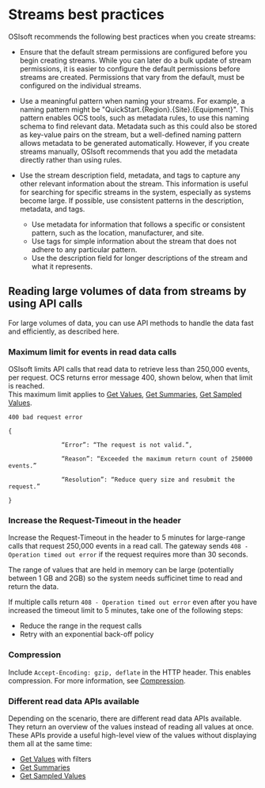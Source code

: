 ﻿---
uid: bpStreams
---
# Streams best practices

<!-- David Moler: Id/name should be used to identify stream easily (pattern is still good). If user is creating, they should put the metadata in metadata, not expect rules to do it. We can add that as an aside. -->

OSIsoft recommends the following best practices when you create streams:

- Ensure that the default stream permissions are configured before you begin creating streams. <!--I suggest the rest is in an indented paragraph, under the bullet -->While you can later do a bulk update of stream permissions, it is easier to configure the default permissions before streams are created. Permissions that vary from the default, must be configured on the individual streams. 

- Use a meaningful pattern when naming your streams. <!--I suggest the rest is in an indented paragraph, under the bullet -->For example, a naming pattern might be "QuickStart.{Region}.{Site}.{Equipment}". This pattern enables OCS tools, such as metadata rules, to use this naming schema to find relevant data. Metadata such as this could also be stored as key-value pairs on the stream, but a well-defined naming pattern allows metadata to be generated automatically. However, if you create streams manually, OSIsoft recommends that you add the metadata directly rather than using rules.

  <!-- I removed the following  and added a note in step 5 below telling them to leave it blank. --> <!-- 3. Use the stream name to provide a more readable name for the string than the stream ID itself. -->

- Use the stream description field, metadata, and tags to capture any other relevant information about the stream. <!--Not essential, since this bullet has sub bullets, but if possible, I suggest the following paragraph is in an indented paragraph, under the bullet -->This information is useful for searching for specific streams in the system, especially as systems become large. If possible, use consistent patterns in the description, metadata, and tags.
   - <!--These 3 following are sub-bullets, right? -->Use metadata for information that follows a specific or consistent pattern, such as the location, manufacturer, and site. 
   - Use tags for simple information about the stream that does not adhere to any particular pattern.
   - Use the description field for longer descriptions of the stream and what it represents.

## Reading large volumes of data from streams by using API calls
<!--Laureen and I had a long discussion about whether the following content should be in a Best Practice topic or in a Developer Guide. I favor it being in this best practice topic, as it has recommendations. Unless you think only serious developers would ever be interested in it?? Here, I feel it could be useful for "other" users to see that there are things they can do with the API that might be really useful, and therefore worth taking on the API-->
<!--If the content stays here, I believe we need a title that clearly sections it off for what it is, so stray users don't spend unnecessary time on it - so I made a suggestion for the title, it might need rewording -->
For large volumes of data, you can use API methods to handle the data fast and efficiently, as described here. 

### Maximum limit for events in read data calls 

OSIsoft limits API calls that read data to retrieve less than 250,000 events, per request.
OCS returns error message 400, shown below, when that limit is reached.  
This maximum limit applies to [Get Values](xref:sdsReadingDataApi#get-values), [Get Summaries](xref:sdsReadingDataApi#get-summaries), [Get Sampled Values](xref:sdsReadingDataApi#get-sampled-values).
 

```text
400 bad request error

{ 

               “Error”: “The request is not valid.”, 

               “Reason”: “Exceeded the maximum return count of 250000 events.” 

               “Resolution”: “Reduce query size and resubmit the request.” 

} 
```

### Increase the Request-Timeout in the header 

Increase the Request-Timeout in the header to 5 minutes for large-range calls that request 250,000 events in a read call. 
The gateway sends ``408 - Operation timed out error`` if the request requires more than 30 seconds. 

The range of values that are held in memory can be large (potentially between 1 GB and 2GB) so the system needs sufficinet time to read and return the data.

If multiple calls return ``408 - Operation timed out error`` even after you have increased the timeout limit to 5 minutes, take one of the following steps: 

- Reduce the range in the request calls 
- Retry with an exponential back-off policy

 

### Compression 

Include ``Accept-Encoding: gzip, deflate`` in the HTTP header. 
This enables compression. For more information, see [Compression](xref:sdsCompression#supported-compression-schemes). 

 
### Different read data APIs available
Depending on the scenario, there are different read data APIs available.
They return an overview of the values instead of reading all values at once.
These APIs provide a useful high-level view of the values without displaying them all at the same time: 
- [Get Values](xref:sdsReadingDataApi#get-values) with filters
- [Get Summaries](xref:sdsReadingDataApi#get-summaries) 
- [Get Sampled Values](xref:sdsReadingDataApi#get-sampled-values) 

 


